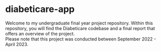 # diabeticare-app
Welcome to my undergraduate final year project repository. Within this repository, you will find the Diabeticare codebase and a final report that offers an overview of the project.
<br>
Please note that this project was conducted between September 2022 - April 2023.
